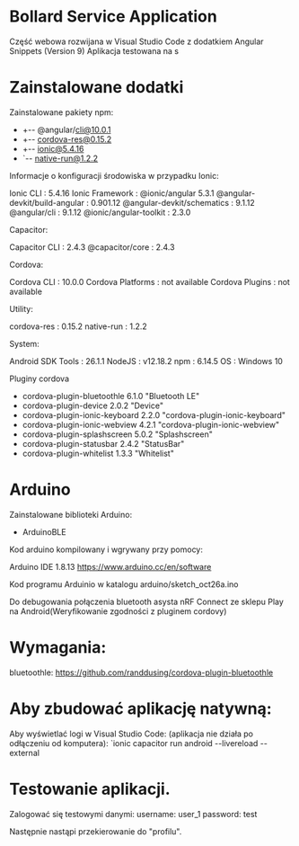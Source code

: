 # Bollard Service Application

Część webowa rozwijana w Visual Studio Code z dodatkiem Angular Snippets (Version 9)
Aplikacja testowana na s

# Zainstalowane dodatki

Zainstalowane pakiety npm:
+ +-- @angular/cli@10.0.1
+ +-- cordova-res@0.15.2
+ +-- ionic@5.4.16
+ `-- native-run@1.2.2

Informacje o konfiguracji środowiska w przypadku Ionic:

   Ionic CLI                     : 5.4.16
   Ionic Framework               : @ionic/angular 5.3.1
   @angular-devkit/build-angular : 0.901.12
   @angular-devkit/schematics    : 9.1.12
   @angular/cli                  : 9.1.12
   @ionic/angular-toolkit        : 2.3.0

Capacitor:

   Capacitor CLI   : 2.4.3
   @capacitor/core : 2.4.3

Cordova:

   Cordova CLI       : 10.0.0
   Cordova Platforms : not available
   Cordova Plugins   : not available

Utility:

   cordova-res : 0.15.2
   native-run  : 1.2.2

System:

   Android SDK Tools : 26.1.1 
   NodeJS            : v12.18.2 
   npm               : 6.14.5
   OS                : Windows 10




Pluginy cordova

+ cordova-plugin-bluetoothle 6.1.0 "Bluetooth LE"
+ cordova-plugin-device 2.0.2 "Device"
+ cordova-plugin-ionic-keyboard 2.2.0 "cordova-plugin-ionic-keyboard"
+ cordova-plugin-ionic-webview 4.2.1 "cordova-plugin-ionic-webview"
+ cordova-plugin-splashscreen 5.0.2 "Splashscreen"
+ cordova-plugin-statusbar 2.4.2 "StatusBar"
+ cordova-plugin-whitelist 1.3.3 "Whitelist"


# Arduino

Zainstalowane biblioteki Arduino:
+ ArduinoBLE

Kod arduino kompilowany i wgrywany przy pomocy:

Arduino IDE 1.8.13
https://www.arduino.cc/en/software

Kod programu Arduinio w katalogu arduino/sketch_oct26a.ino


Do debugowania połączenia bluetooth asysta nRF Connect ze sklepu Play na Android(Weryfikowanie zgodności z pluginem cordovy)




# Wymagania:

bluetoothle:
https://github.com/randdusing/cordova-plugin-bluetoothle


#  Aby zbudować aplikację natywną:

Aby wyświetlać logi w Visual Studio Code: (aplikacja nie działa po odłączeniu od komputera):
`ionic capacitor run android --livereload --external


# Testowanie aplikacji.

Zalogować się testowymi danymi:
username: user_1 
password: test

Następnie nastąpi przekierowanie do "profilu".
